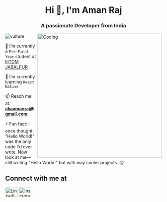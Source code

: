 <h1 align="center">Hi 👋, I'm Aman Raj</h1>
<h3 align="center">A passionate Developer from India</h3>
<img align="right" alt="Coding" width="400" src="https://media.giphy.com/media/v1.Y2lkPTc5MGI3NjExOWM3YzdkNTg2MjQ5MjVjZDE2MjAxMGZmZWIzODlkMjFhODUxODc0OSZjdD1z/qgQUggAC3Pfv687qPC/giphy.gif">
<p align="left"> <img src="https://komarev.com/ghpvc/?username=vulture&label=Profile%20views&color=0e75b6&style=flat" alt="vulture" /> </p>

🏫 I’m currently a `Pre-Final Year` student at [IIITDM JABALPUR](https://iiitdmj.ac.in/)

🌱 I’m currently learning `React Native`

📫 Reach me at: **akaamanraj@gmail.com**

⚡ Fun fact: I once thought "Hello World!" was the only code I'd ever write. Now look at me—still writing "Hello World!" but with way cooler projects. 😊

## Connect with me at
<p align="left">
<a href="https://www.linkedin.com/in/aman-r-1676751b6" target="blank"><img align="center" src="https://raw.githubusercontent.com/rahuldkjain/github-profile-readme-generator/master/src/images/icons/Social/linked-in-alt.svg" alt="LinkedIn" height="30" width="40" /></a>
<a href="https://instagram.com/myself_aman__" target="blank"><img align="center" src="https://raw.githubusercontent.com/rahuldkjain/github-profile-readme-generator/master/src/images/icons/Social/instagram.svg" alt="Instagram" height="30" width="40" /></a>
</p>
<br>
